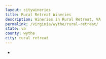 ```yaml
---
layout: citywineries
title: Rural Retreat Wineries
description: Wineries in Rural Retreat, VA
permalink: /virginia/wythe/rural-retreat/
state: va
county: wythe
city: rural retreat
---
```

-
